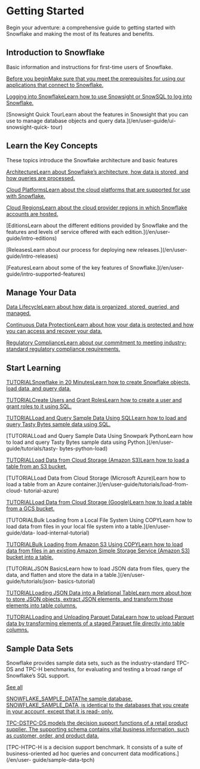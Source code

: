 # Getting Started

Begin your adventure: a comprehensive guide to getting started with Snowflake
and making the most of its features and benefits.

## Introduction to Snowflake

Basic information and instructions for first-time users of Snowflake.

[Before you beginMake sure that you meet the prerequisites for using our
applications that connect to Snowflake.](/en/user-guide/setup)

[Logging into SnowflakeLearn how to use Snowsight or SnowSQL to log into
Snowflake.](/en/user-guide/connecting)

[Snowsight Quick TourLearn about the features in Snowsight that you can use to
manage database objects and query data.](/en/user-guide/ui-snowsight-quick-
tour)

## Learn the Key Concepts

These topics introduce the Snowflake architecture and basic features

[ArchitectureLearn about Snowflake’s architecture, how data is stored, and how
queries are processed.](/en/user-guide/intro-key-concepts)

[Cloud PlatformsLearn about the cloud platforms that are supported for use
with Snowflake.](/en/user-guide/intro-cloud-platforms)

[Cloud RegionsLearn about the cloud provider regions in which Snowflake
accounts are hosted.](/en/user-guide/intro-regions)

[EditionsLearn about the different editions provided by Snowflake and the
features and levels of service offered with each edition.](/en/user-
guide/intro-editions)

[ReleasesLearn about our process for deploying new releases.](/en/user-
guide/intro-releases)

[FeaturesLearn about some of the key features of Snowflake.](/en/user-
guide/intro-supported-features)

## Manage Your Data

[Data LifecycleLearn about how data is organized, stored, queried, and
managed.](/en/user-guide/data-lifecycle)

[Continuous Data ProtectionLearn about how your data is protected and how you
can access and recover your data.](/en/user-guide/data-cdp)

[Regulatory ComplianceLearn about our commitment to meeting industry-standard
regulatory compliance requirements.](/en/user-guide/intro-compliance)

## Start Learning

[TUTORIALSnowflake in 20 MinutesLearn how to create Snowflake objects, load
data, and query data.](/en/user-guide/tutorials/snowflake-in-20minutes)

[TUTORIALCreate Users and Grant RolesLearn how to create a user and grant
roles to it using SQL.](/en/user-guide/tutorials/users-and-roles-tutorial)

[TUTORIALLoad and Query Sample Data Using SQLLearn how to load and query Tasty
Bytes sample data using SQL.](/en/user-guide/tutorials/tasty-bytes-sql-load)

[TUTORIALLoad and Query Sample Data Using Snowpark PythonLearn how to load and
query Tasty Bytes sample data using Python.](/en/user-guide/tutorials/tasty-
bytes-python-load)

[TUTORIALLoad Data from Cloud Storage (Amazon S3)Learn how to load a table
from an S3 bucket.](/en/user-guide/tutorials/load-from-cloud-tutorial)

[TUTORIALLoad Data from Cloud Storage (Microsoft Azure)Learn how to load a
table from an Azure container.](/en/user-guide/tutorials/load-from-cloud-
tutorial-azure)

[TUTORIALLoad Data from Cloud Storage (Google)Learn how to load a table from a
GCS bucket.](/en/user-guide/tutorials/load-from-cloud-tutorial-gcs)

[TUTORIALBulk Loading from a Local File System Using COPYLearn how to load
data from files in your local file system into a table.](/en/user-guide/data-
load-internal-tutorial)

[TUTORIALBulk Loading from Amazon S3 Using COPYLearn how to load data from
files in an existing Amazon Simple Storage Service (Amazon S3) bucket into a
table.](/en/user-guide/tutorials/data-load-external-tutorial)

[TUTORIALJSON BasicsLearn how to load JSON data from files, query the data,
and flatten and store the data in a table.](/en/user-guide/tutorials/json-
basics-tutorial)

[TUTORIALLoading JSON Data into a Relational TableLearn more about how to
store JSON objects, extract JSON elements, and transform those elements into
table columns.](/en/user-guide/tutorials/script-data-load-transform-json)

[TUTORIALLoading and Unloading Parquet DataLearn how to upload Parquet data by
transforming elements of a staged Parquet file directly into table
columns.](/en/user-guide/script-data-load-transform-parquet)

## Sample Data Sets

Snowflake provides sample data sets, such as the industry-standard TPC-DS and
TPC-H benchmarks, for evaluating and testing a broad range of Snowflake’s SQL
support.

[See all](/en/user-guide/sample-data)

[SNOWFLAKE_SAMPLE_DATAThe sample database, SNOWFLAKE_SAMPLE_DATA, is identical
to the databases that you create in your account, except that it is read-
only.](/en/user-guide/sample-data-using)

[TPC-DSTPC-DS models the decision support functions of a retail product
supplier. The supporting schema contains vital business information, such as
customer, order, and product data.](/en/user-guide/sample-data-tpcds)

[TPC-HTPC-H is a decision support benchmark. It consists of a suite of
business-oriented ad hoc queries and concurrent data modifications.](/en/user-
guide/sample-data-tpch)

